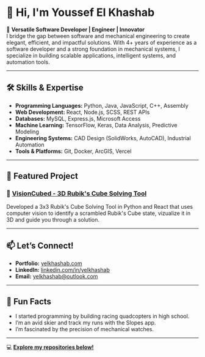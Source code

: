 # 👋 Hi, I'm Youssef El Khashab

🚀 **Versatile Software Developer | Engineer | Innovator**  
I bridge the gap between software and mechanical engineering to create elegant, efficient, and impactful solutions. With 4+ years of experience as a software developer and a strong foundation in mechanical systems, I specialize in building scalable applications, intelligent systems, and automation tools.

---

## 🛠️ Skills & Expertise
- **Programming Languages:** Python, Java, JavaScript, C++, Assembly  
- **Web Development:** React, Node.js, SCSS, REST APIs
- **Databases:** MySQL, Express.js, Microsoft Access  
- **Machine Learning:** TensorFlow, Keras, Data Analysis, Predictive Modeling  
- **Engineering Systems:** CAD Design (SolidWorks, AutoCAD), Industrial Automation  
- **Tools & Platforms:** Git, Docker, ArcGIS, Vercel  

---

## 🌟 Featured Project

### 🧩 [VisionCubed - 3D Rubik's Cube Solving Tool](https://github.com/yelkhashab/VisionCubed)  
Developed a 3x3 Rubik's Cube Solving Tool in Python and React that uses computer vision to identify
a scrambled Rubik's Cube state, vizualize it in 3D and guide you through a solution.

---

## 📫 Let’s Connect!
- **Portfolio:** [yelkhashab.com](https://yelkhashab.dev)  
- **LinkedIn:** [linkedin.com/in/yelkhashab](https://linkedin.com/in/yelkhashab)  
- **Email:** yelkhashab@outlook.com  

---

## 🌱 Fun Facts
- I started programming by building racing quadcopters in high school.  
- I’m an avid skier and track my runs with the Slopes app.  
- I’m fascinated by the precision of mechanical watches.  

---

💻 **[Explore my repositories below!](#)**
